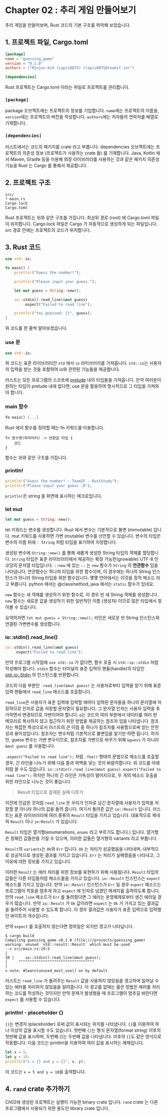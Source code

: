 # Chapter 02 : 추리 게임 만들어보기
추리 게임을 만들어보며, Rust 코드의 기본 구조를 파악해 보았습니다.

## 1. 프로젝트 파일, Cargo.toml
```toml
[package]
name = "guessing_game"
version = "0.1.0"
authors = ["Minjun Kim (Lapis0875) <lapis0875@teamif.io>"]

[dependencies]
```
Rust 프로젝트는 Cargo.toml 이라는 파일로 프로젝트를 관리합니다.

### `[package]`
package 오브젝트에는 프로젝트의 정보를 기입합니다.
`name`에는 프로젝트의 이름을, `version`에는 프로젝트의 버전을 작성합니다.
`authors`에는 저자들의 연락처를 배열로 기재합니다.

### `[dependencies]`
러스트에서는 코드의 패키지를 crate 라고 부릅니다.
dependencies 오브젝트에는 프로젝트의 의존성 정보 (프로젝트가 사용하는 crate 들) 를 기재합니다.
Java, Kotlin 에서 Maven, Gradle 등을 이용해 외장 라이브러리를 사용하는 것과 같은 패키지 의존성 기능을 Rust 는 Cargo 를 통해서 제공합니다.

## 2. 프로젝트 구조
```
src/
└ main.rs
Cargo.lock
Cargo.toml
```
Rust 프로젝트는 위와 같은 구조를 가집니다.
최상위 경로 (root) 에 Cargo.toml 파일이 위치합니다. 
Cargo.lock 파일은 Cargo 가 자동적으로 생성하게 되는 파일입니다.
src 경로 안에는 프로젝트의 코드가 위치합니다.

## 3. Rust 코드
```rust
use std::io;

fn main() {
    println!("Guess the number!");

    println!("Please input your guess.");

    let mut guess = String::new();

    io::stdin().read_line(&mut guess)
        .expect("Failed to read line");

    println!("You guessed: {}", guess);
}
```
위 코드를 한 줄씩 알아보겠습니다.

### use 문
```rust
use std::io;
```
위 코드는 표준 라이브러리인 `std` 에서 `io` 라이브러리를 가져옵니다.
`std::io`는 사용자의 입력을 받는 것을 포함하여 io와 관련된 기능들을 제공합니다.

러스트는 모든 프로그램의 스코프에 [prelude](https://doc.rust-lang.org/std/prelude/index.html) 내의 타입들을 가져옵니다. 
만약 여러분이 원하는 타입이 prelude 내에 없다면, use 문을 활용하여 명시적으로 그 타입을 가져와야 합니다.

### main 함수
```rust
fn main() {...}
```
Rust 에서 함수를 정의할 때는 fn 키워드를 이용합니다.
```
fn 함수명(파라미터) -> 반환값 타입 {
    코드
}
```
함수는 위와 같은 구조를 가집니다.

### println!
```rust
println!("Guess the number! ~ TeamIF - RustStudy");
println!("Please input your guess :D");
```
`println!`은 string 을 화면에 표시하는 매크로입니다.

### let mut
```rust
let mut guess = String::new();
```
let 키워드는 변수를 생성합니다. Rust 에서 변수는 기본적으로 불변 (immutable) 입니다.
mut 키워드를 사용하면 가변 (mutable) 변수를 선언할 수 있습니다.
변수의 타입은 변수의 이름 뒤에 `: String` 처럼 타입을 표기하여 지정합니다.

생성된 변수에 `String::new()` 를 통해 새롭게 생성한 String 타입의 객체를 할당합니다.
`String` 타입은 표준 라이브러리에서 제공하는 확장 가능한(growable) UTF-8 인코딩의 문자열 타입입니다.
`::new` 에 있는 `::` 는 `new` 함수가 `String` 의 **연관함수** 임을 나타냅니다.
연관함수는 하나의 타입을 위한 함수이며, 이 경우에는 하나의 String 인스턴스가 아니라 String 타입을 위한 함수입니다.
몇몇 언어에서는 이것을 정적 메소드 라고 부릅니다. 
python 에서는 @classmethod, java 에서는 `static` 함수가 있네요.

`new` 함수는 새 객체를 생성하기 위한 함수로, 이 경우 빈 새 String 객체를 생성합니다.
`new` 함수는 새로운 값을 생성하기 위한 일반적인 이름 (생성자) 이므로 많은 타입에서 찾아볼 수 있습니다.

요약하자면 `let mut guess = String::new();` 라인은 새로운 빈 String 인스턴스와 연결된 가변변수를 생성합니다.

### io::stdin().read_line()
```rust
io::stdin().read_line(&mut guess)
    .expect("Failed to read line");
```
만약 프로그램 시작점에 `use std::io` 가 없다면, 함수 호출 시 `std::io::stdin` 처럼 작성해야 합니다.
`stdin` 함수는 터미널의 표준 입력의 핸들(handle)의 타입인 [std::io::Stdin](https://doc.rust-lang.org/std/io/struct.Stdin.html) 의 인스턴스를 반환합니다.

코드의 다음 부분인 `.read_line(&mut guess)` 는 사용자로부터 입력을 받기 위해 표준 입력 핸들에서 `read_line` 메소드를 호출합니다.

`read_line`은 사용자가 표준 입력에 입력할 때마다 입력된 문자들을 하나의 문자열에 저장하므로 인자로 값을 저장할 문자열이 필요합니다.
그 문자열 인자는 사용자 입력을 추가하면서 변경되므로 가변이어야 합니다.
`&`는 코드의 여러 부분에서 데이터를 여러 번 메모리로 복사하지 않고 접근하기 위한 방법을 제공하는 참조자 임을 나타냅니다.
참조자는 복잡한 특성으로서 러스트의 큰 이점 중 하나가 참조자를 사용함으로써 얻는 안전성과 용이성입니다.
참조자는 변수처럼 기본적으로 불변임을 알기만 하면 됩니다.
하지만, guess 변수는 가변 변수이므로, 참조자를 가변으로 바꾸기 위해 `&guess` 가 아니라 `&mut guess` 를 사용합니다.

`.expect("Failed to read line");` 처럼 `.foo()` 형태의 문법으로 메소드를 호출할 경우, 긴 라인을 나누기 위해 다음 줄과 여백을 넣는 것이 바람직합니다.
위 코드를 아래처럼 쓸 수도 있습니다.
`io::stdin().read_line(&mut guess).expect("Failed to read line");`
하지만 하나의 긴 라인은 가독성이 떨어지므로, 두 개의 메소드 호출을 위한 라인으로 나누는 것이 좋습니다.

> Result 타입으로 잠재된 실패 다루기

이전에 언급한 것처럼 `read_line` 은 우리가 인자로 넘긴 문자열에 사용자가 입력을 저장할 뿐 아니라 하나의 값을 돌려 줍니다.
여기서 돌려준 값은 `io::Result` 입니다.
러스트는 표준 라이브러리에 여러 종류의 `Result` 타입을 가지고 있습니다.
대표적으로 제네릭 `Result` 이나 `io:Result` 가 있습니다.

`Result` 타입은 열거형(enumerations, `enums` 라고 부르기도 합니다.) 입니다.
열거형은 정해진 값들만을 가질 수 있으며, 이러한 값들은 열거형의 variants 라고 부릅니다.

`Result`의 `variants`는 `Ok`와 `Err` 입니다.
`Ok` 는 처리가 성공했음을 나타내며, 내부적으로 성공적으로 생성된 결과를 가지고 있습니다.
`Err` 는 처리가 실패했음을 나타내고, 그 이유에 대한 정보를 가지고 있습니다.

이러한 `Result` 는 에러 처리를 위한 정보를 표현하기 위해 사용됩니다.
`Result` 타입의 값들은 다른 타입들처럼 메소드들을 가지고 있습니다.
`io::Result` 인스턴스는 `expect` 메소드를 가지고 있습니다.
만약 `io::Result` 인스턴스가 `Err` 일 경우 `expect` 메소드는 프로그램이 작동을 멈추게 하고 `expect` 에 인자로 넘겼던 메세지를 출력하도록 합니다.
만약 `read_line` 메소드가 `Err` 를 돌려줬다면 그 에러는 운영체제로부터 생긴 에러일 경우가 많습니다.
만약 `io::Result` 가 `Ok` 값이라면 `expect` 는 `Ok` 가 가지고 있는 결과값을 돌려주어 사용할 수 있도록 합니다.
이 경우 결과값은 사용자가 표준 입력으로 입력했던 바이트의 개수입니다.

만약 `expect` 를 호출하지 않는다면 컴파일은 되지만 경고가 나타납니다.
```shell
$ cargo build
Compiling guessing_game v0.1.0 (file:///projects/guessing_game)
warning: unused `std::result::Result` which must be used
--> src/main.rs:10:5
|
10 |     io::stdin().read_line(&mut guess);
|     ^^^^^^^^^^^^^^^^^^^^^^^^^^^^^^^^^^
|
= note: #[warn(unused_must_use)] on by default
```

러스트는 `read_line` 가 돌려주는 `Result` 값을 사용하지 않았음을 경고하며 일어날 수 있는 에러를 처리하지 않았음을 알려줍니다.
이 경고를 없애는 옳은 방법은 에러를 처리하는 코드를 작성하는 것이지만 만약 문제가 발생했을 때 프로그램이 멈추길 바란다면 `expect` 를 사용할 수 있습니다.

### println! - placeholder {}
`{}`는 변경자 (placeholder) 로써 값이 표시되는 위치를 나타냅니다.
`{}`를 이용하여 하나 이상의 값을 표시할 수도 있습니다.
첫번째 `{}`는 형식 문자열(format string) 이후의 첫번째 값을 표시하며, 두번째 {}는 두번째 값을 나타냅니다.
이후의 `{}`도 같은 방식으로 작동합니다.
다음 코드는 println!을 이용하여 여러 값을 표시하는 예제입니다.
```rust
let x = 5;
let y = 10;
println!("x = {} and y = {}", x, y);
```
이 코드는 `x = 5 and y = 10`을 출력합니다.

## 4. `rand` crate 추가하기
Ch02에 생성된 프로젝트는 실행이 가능한 binary crate 입니다.
`rand` crate 는 다른 프로그램에서 사용되기 위한 용도인 library crate 입니다.